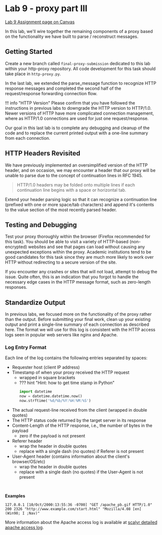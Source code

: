 # Lab 9 - proxy part III

[Lab 9 Assignment page on Canvas](https://canvas.uw.edu/courses/1373089/assignments/5369626)

In this lab, we'll wire together the remaining components of a proxy based on the functionality we have built to parse / reconstruct messages.

## Getting Started

Create a new branch called `final-proxy-submission` dedicated to this lab within your http-proxy repository. All code development for this task should take place in `http-proxy.py`.

In the last lab, we extended the parse_message function to recognize HTTP response messages and completed the second half of the request/response forwarding connection flow. 

!!! info "HTTP Version"
    Please confirm that you have followed the instructions in previous labs to downgrade the HTTP version to HTTP/1.0. Newer versions of HTTP have more complicated connection management, where as HTTP/1.0 connections are used for just one request/response.

Our goal in this last lab is to complete any debugging and cleanup of the code and to replace the current printed output with a one-line summary from each connection.

## HTTP Headers Revisited
We have previously implemented an oversimplified version of the HTTP header, and on occasion, we may encounter a header that our proxy will be unable to parse due to the concept of continuation lines in RFC 1945. 

> HTTP/1.0 headers may be folded onto multiple lines if each continuation line begins with a space or horizontal tab. 

Extend your header parsing logic so that it can recognize a continuation line (prefixed with one or more space/tab characters) and append it's contents to the value section of the most recently parsed header.

## Testing and Debugging
Test your proxy thoroughly within the browser (Firefox recommended for this task). You should be able to visit a variety of HTTP-based (non-encrypted) websites and see that pages can load without causing any unexpected exceptions within the proxy. Academic institutions tend to be good candidates for this task since they are much more likely to work over HTTP without redirecting to a secure version of the site.

If you encounter any crashes or sites that will not load, attempt to debug the issue. Quite often, this is an indication that you forgot to handle the necessary edge cases in the HTTP message format, such as zero-length responses.

## Standardize Output
In previous labs, we focused more on the functionality of the proxy rather than the output. Before submitting your final work, clean up your existing output and print a single-line summary of each connection as described here. The format we will use for this log is consistent with the HTTP access logs seen in popular web servers like nginx and Apache. 

### Log Entry Format
Each line of the log contains the following entries separated by spaces:

-   Requester host (client IP address)
-   Timestamp of when your proxy received the HTTP request
    -   wrapped in square brackets
    -   ??? hint "Hint: how to get time stamp in Python"
        ```python
        import datetime
        now = datetime.datetime.now()
        now.strftime('%d/%b/%Y:%H:%M:%S')
        ```
-   The actual request-line received from the client (wrapped in double quotes)
-   The HTTP status code returned by the target server in its response
-   Content-Length of the HTTP response, i.e., the number of bytes in
the payload
    -   zero if the payload is not present
-   Referer header
    -   wrap the header in double quotes
    -   replace with a single dash (no quotes) if Referer is not present
-   User-Agent header (contains information about the client's
browser/OS/etc)
    -   wrap the header in double quotes
    -   replace with a single dash (no quotes) if the User-Agent is not present
<br> 


**Examples**

```
127.0.0.1 [10/Oct/2000:13:55:36 -0700] "GET /apache_pb.gif HTTP/1.0" 200 2326 "http://www.example.com/start.html" "Mozilla/4.08 [en] (Win98; I ;Nav)"
```

More information about the Apache access log is available at [scalyr detailed apache access log](https://www.scalyr.com/blog/detailed-introduction-apache-access-log/).

